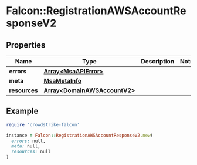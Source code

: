 # Falcon::RegistrationAWSAccountResponseV2

## Properties

| Name | Type | Description | Notes |
| ---- | ---- | ----------- | ----- |
| **errors** | [**Array&lt;MsaAPIError&gt;**](MsaAPIError.md) |  |  |
| **meta** | [**MsaMetaInfo**](MsaMetaInfo.md) |  |  |
| **resources** | [**Array&lt;DomainAWSAccountV2&gt;**](DomainAWSAccountV2.md) |  |  |

## Example

```ruby
require 'crowdstrike-falcon'

instance = Falcon::RegistrationAWSAccountResponseV2.new(
  errors: null,
  meta: null,
  resources: null
)
```

